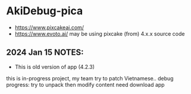 # AkiDebug-pica
- https://www.pixcakeai.com/
- https://www.evoto.ai/ may be using pixcake (from) 4.x.x source code
  
## 2024 Jan 15 NOTES:
- This is old version of app (4.2.3)

this is in-progress project, my team try to patch Vietnamese..
debug progress: try to unpack then modify content
need download app
